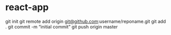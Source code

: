 # react-app
git init
git remote add origin git@github.com:username/reponame.git
git add .
git commit -m “initial commit”
git push origin master
